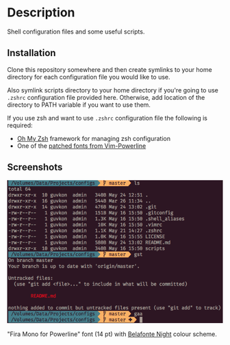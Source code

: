 # Description
Shell configuration files and some useful scripts.

## Installation

Clone this repository somewhere and then create symlinks to your home directory for each configuration file you would like to use.

Also symlink scripts directory to your home directory if you're going to use `.zshrc` configuration file provided here. Otherwise, add location of the directory to PATH variable if you want to use them.

If you use zsh and want to use `.zshrc` configuration file the following is required:
* [Oh My Zsh](https://ohmyz.sh) framework for managing zsh configuration
* One of the [patched fonts from Vim-Powerline](https://github.com/powerline/fonts)

## Screenshots

![Belafonte Night + Fira Mono](/screenshot.png)

"Fira Mono for Powerline" font (14 pt) with [Belafonte Night](https://iterm2colorschemes.com) colour scheme.

